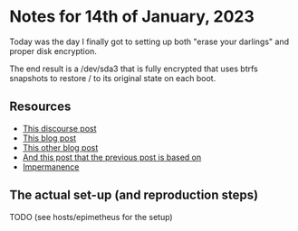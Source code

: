# Notes for 14th of January, 2023

Today was the day I finally got to setting up both "erase your darlings"
and proper disk encryption. 

The end result is a /dev/sda3 that is fully encrypted that uses btrfs
snapshots to restore / to its original state on each boot.

## Resources

- [This discourse post](https://discourse.nixos.org/t/impermanence-vs-systemd-initrd-w-tpm-unlocking/25167)
- [This blog post](https://elis.nu/blog/2020/06/nixos-tmpfs-as-home)
- [This other blog post](https://guekka.github.io/nixos-server-1/)
- [And this post that the previous post is based on](https://mt-caret.github.io/blog/posts/2020-06-29-optin-state.html)
- [Impermanence](https://github.com/nix-community/impermanence)

## The actual set-up (and reproduction steps)

TODO (see hosts/epimetheus for the setup)
